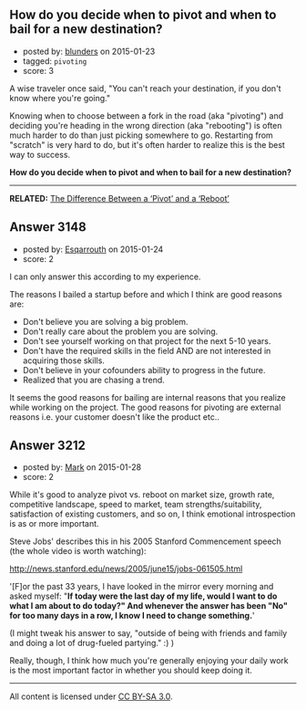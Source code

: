 ## How do you decide when to pivot and when to bail for a new destination?

- posted by: [blunders](https://stackexchange.com/users/216182/blunders) on 2015-01-23
- tagged: `pivoting`
- score: 3

A wise traveler once said, "You can't reach your destination, if you don't know where you're going."

Knowing when to choose between a fork in the road (aka "pivoting") and deciding you're heading in the wrong direction (aka "rebooting") is often much harder to do than just picking somewhere to go. Restarting from "scratch" is very hard to do, but it's often harder to realize this is the best way to success. 

**How do you decide when to pivot and when to bail for a new destination?**
___
**RELATED:** [The Difference Between a ‘Pivot’ and a ‘Reboot’][1]


  [1]: http://www.pbs.org/idealab/2012/02/the-difference-between-a-pivot-and-a-reboot048/


## Answer 3148

- posted by: [Esqarrouth](https://stackexchange.com/users/3055586/esqarrouth) on 2015-01-24
- score: 2

I can only answer this according to my experience. 

The reasons I bailed a startup before and which I think are good reasons are:

- Don't believe you are solving a big problem.  
- Don't really care about the problem you are solving.  
- Don't see yourself working on that project for the next 5-10 years.   
- Don't have the required skills in the field AND are not interested in acquiring those skills.  
- Don't believe in your cofounders ability to progress in the future.   
- Realized that you are chasing a trend.  

It seems the good reasons for bailing are internal reasons that you realize while working on the project. The good reasons for pivoting are external reasons i.e. your customer doesn't like the product etc..


## Answer 3212

- posted by: [Mark](https://stackexchange.com/users/1127243/mark) on 2015-01-28
- score: 2

While it's good to analyze pivot vs. reboot on market size, growth rate, competitive landscape, speed to market, team strengths/suitability, satisfaction of existing customers, and so on, I think emotional introspection is as or more important.   

Steve Jobs' describes this in his 2005 Stanford Commencement speech (the whole video is worth watching): 

http://news.stanford.edu/news/2005/june15/jobs-061505.html

'[F]or the past 33 years, I have looked in the mirror every morning and asked myself: "**If today were the last day of my life, would I want to do what I am about to do today?" And whenever the answer has been "No" for too many days in a row, I know I need to change something.**'

(I might tweak his answer to say, "outside of being with friends and family and doing a lot of drug-fueled partying." :) )

Really, though, I think how much you're generally enjoying your daily work is the most important factor in whether you should keep doing it.



---

All content is licensed under [CC BY-SA 3.0](https://creativecommons.org/licenses/by-sa/3.0/).
